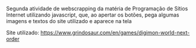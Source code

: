 Segunda atividade de webscrapping da matéria de Programação de Sítios Internet utilizando javascript, que, ao apertar os botões, 
pega algumas imagens e textos do site utilizado e aparece na tela

Site utilizado: https://www.grindosaur.com/en/games/digimon-world-next-order
